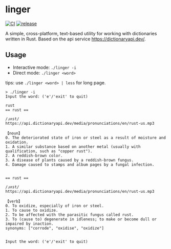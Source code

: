 # linger

[![CI](https://github.com/freedit-org/linger/actions/workflows/ci.yml/badge.svg)](https://github.com/freedit-org/linger/actions/workflows/ci.yml)
[![release](https://github.com/freedit-org/linger/actions/workflows/release.yml/badge.svg)](https://github.com/freedit-org/linger/releases)

A simple, cross-platform, text-based utility for working with dictionaries written in Rust. Based on the api service <https://dictionaryapi.dev/>.

## Usage

* Interactive mode: `./linger -i`
* Direct mode: `./linger <word>`

tips: use `./linger <word> | less` for long page.

```
> ./linger -i
Input the word: ('e'/'exit' to quit)

rust
== rust ==

/ɹʌst/
https://api.dictionaryapi.dev/media/pronunciations/en/rust-us.mp3

【noun】
0. The deteriorated state of iron or steel as a result of moisture and oxidation.
1. A similar substance based on another metal (usually with qualification, such as "copper rust").
2. A reddish-brown color.
3. A disease of plants caused by a reddish-brown fungus.
4. Damage caused to stamps and album pages by a fungal infection.


== rust ==

/ɹʌst/
https://api.dictionaryapi.dev/media/pronunciations/en/rust-us.mp3

【verb】
0. To oxidize, especially of iron or steel.
1. To cause to oxidize.
2. To be affected with the parasitic fungus called rust.
3. To (cause to) degenerate in idleness; to make or become dull or impaired by inaction.
synonyms: ["corrode", "oxidise", "oxidize"]


Input the word: ('e'/'exit' to quit)
```